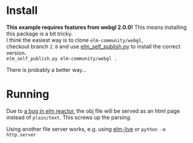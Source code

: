 # Install
**This example requires features from webgl 2.0.0!**
This means installing this package is a bit tricky.   
I think the easiest way is to clone `elm-community/webgl`,   
checkout branch `2.0` and use [elm_self_publish.py](https://github.com/NoRedInk/elm-ops-tooling) to install the correct version.   
`elm_self_publish.py elm-community/webgl .`

There is probably a better way...


# Running
Due to [a bug in elm reactor](https://github.com/elm-lang/elm-reactor/issues/217), the obj file will be served as an html page instead of `plain/text`. This screws up the parsing.

Using another file server works, e.g.
using [elm-live](https://github.com/tomekwi/elm-live) or `python -m http.server`
